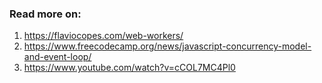 ### Read more on:

1. https://flaviocopes.com/web-workers/
2. https://www.freecodecamp.org/news/javascript-concurrency-model-and-event-loop/
3. https://www.youtube.com/watch?v=cCOL7MC4Pl0
